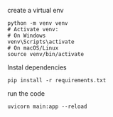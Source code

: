create  a virtual env
```
python -m venv venv
# Activate venv:
# On Windows
venv\Scripts\activate
# On macOS/Linux
source venv/bin/activate

```

Instal dependencies
````
pip install -r requirements.txt
````

run the code
```
uvicorn main:app --reload
```
